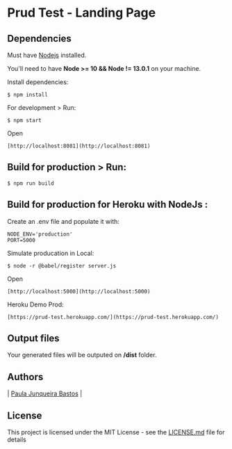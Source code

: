 # Prud Test - Landing Page





## Dependencies





Must have [Nodejs](https://nodejs.org/en/) installed.





You'll need to have **Node >= 10 && Node != 13.0.1** on your machine.




Install dependencies:





```
$ npm install
```







For development > Run:





```
$ npm start
```



Open




```
[http://localhost:8081](http://localhost:8081)
```





## Build for production > Run:





```
$ npm run build
```



## Build for production for Heroku  with NodeJs :




Create an .env file and populate it with:



```
NODE_ENV='production'
PORT=5000
```




Simulate producation in Local:



```
$ node -r @babel/register server.js
```



Open



```
[http://localhost:5000](http://localhost:5000)
```




Heroku Demo Prod:




```
[https://prud-test.herokuapp.com/](https://prud-test.herokuapp.com/)
```




## Output files



Your generated files will be outputed on **/dist** folder.







## Authors







| [Paula Junqueira Bastos](https://bitbucket.org/paulajbastos/) |







## License







This project is licensed under the MIT License - see the [LICENSE.md](LICENSE.md) file for details
